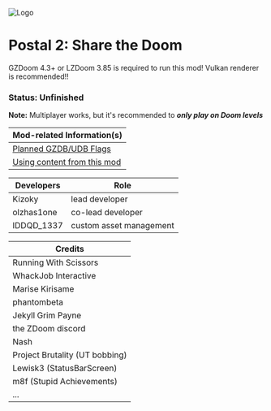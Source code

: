 ![Logo](https://media.moddb.com/images/mods/1/38/37937/STD.2.png)
# Postal 2: Share the Doom

GZDoom 4.3+ or LZDoom 3.85 is required to run this mod! Vulkan renderer is recommended!!

### Status: Unfinished

**Note:** Multiplayer works, but it's recommended to ***only play on Doom levels***

| Mod-related Information(s) |
| --- |
| [Planned GZDB/UDB Flags](GZDBFlags.md) |
| [Using content from this mod](LICENSE.md) |

| Developers | Role |
| --- | --- |
| Kizoky | lead developer |
| olzhas1one | co-lead developer |
| IDDQD_1337 | custom asset management |

| Credits |
| --- |
| Running With Scissors |
| WhackJob Interactive |
| Marise Kirisame |
| phantombeta |
| Jekyll Grim Payne |
| the ZDoom discord |
| Nash |
| Project Brutality (UT bobbing) |
| Lewisk3 (StatusBarScreen) |
| m8f (Stupid Achievements) |
| ... |
